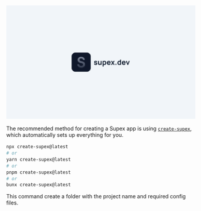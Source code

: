 ![⌛](https://raw.githubusercontent.com/sudoaugustin/supex/main/.github/assets/preview.png)

The recommended method for creating a Supex app is using [`create-supex`](https://www.npmjs.com/package/create-supex), which automatically sets up everything for you.

```bash
npx create-supex@latest
# or
yarn create-supex@latest
# or
pnpm create-supex@latest
# or
bunx create-supex@latest
```

This command create a folder with the project name and required config files.

